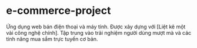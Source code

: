 # e-commerce-project
Ứng dụng web bán điện thoại và máy tính. Được xây dựng với [Liệt kê một vài công nghệ chính]. Tập trung vào trải nghiệm người dùng mượt mà và các tính năng mua sắm trực tuyến cơ bản.
